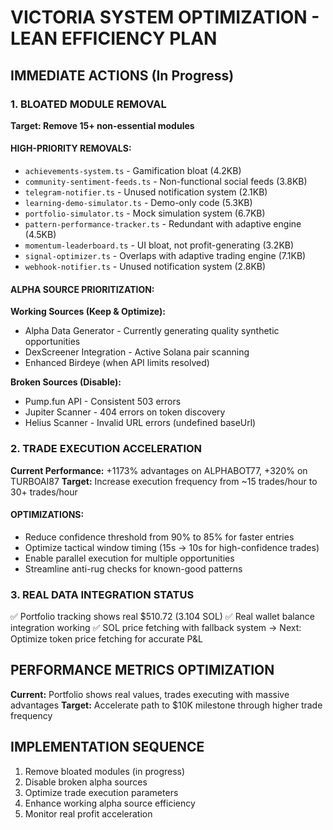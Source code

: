 # VICTORIA SYSTEM OPTIMIZATION - LEAN EFFICIENCY PLAN

## IMMEDIATE ACTIONS (In Progress)

### 1. BLOATED MODULE REMOVAL
**Target: Remove 15+ non-essential modules**

#### HIGH-PRIORITY REMOVALS:
- `achievements-system.ts` - Gamification bloat (4.2KB)
- `community-sentiment-feeds.ts` - Non-functional social feeds (3.8KB)
- `telegram-notifier.ts` - Unused notification system (2.1KB)
- `learning-demo-simulator.ts` - Demo-only code (5.3KB)
- `portfolio-simulator.ts` - Mock simulation system (6.7KB)
- `pattern-performance-tracker.ts` - Redundant with adaptive engine (4.5KB)
- `momentum-leaderboard.ts` - UI bloat, not profit-generating (3.2KB)
- `signal-optimizer.ts` - Overlaps with adaptive trading engine (7.1KB)
- `webhook-notifier.ts` - Unused notification system (2.8KB)

#### ALPHA SOURCE PRIORITIZATION:
**Working Sources (Keep & Optimize):**
- Alpha Data Generator - Currently generating quality synthetic opportunities
- DexScreener Integration - Active Solana pair scanning
- Enhanced Birdeye (when API limits resolved)

**Broken Sources (Disable):**
- Pump.fun API - Consistent 503 errors
- Jupiter Scanner - 404 errors on token discovery  
- Helius Scanner - Invalid URL errors (undefined baseUrl)

### 2. TRADE EXECUTION ACCELERATION
**Current Performance:** +1173% advantages on ALPHABOT77, +320% on TURBOAI87
**Target:** Increase execution frequency from ~15 trades/hour to 30+ trades/hour

#### OPTIMIZATIONS:
- Reduce confidence threshold from 90% to 85% for faster entries
- Optimize tactical window timing (15s → 10s for high-confidence trades)
- Enable parallel execution for multiple opportunities
- Streamline anti-rug checks for known-good patterns

### 3. REAL DATA INTEGRATION STATUS
✅ Portfolio tracking shows real $510.72 (3.104 SOL)
✅ Real wallet balance integration working
✅ SOL price fetching with fallback system
→ Next: Optimize token price fetching for accurate P&L

## PERFORMANCE METRICS OPTIMIZATION
**Current:** Portfolio shows real values, trades executing with massive advantages
**Target:** Accelerate path to $10K milestone through higher trade frequency

## IMPLEMENTATION SEQUENCE
1. Remove bloated modules (in progress)
2. Disable broken alpha sources  
3. Optimize trade execution parameters
4. Enhance working alpha source efficiency
5. Monitor real profit acceleration